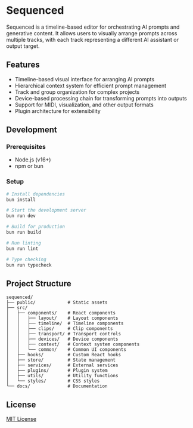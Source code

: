 # Sequenced

Sequenced is a timeline-based editor for orchestrating AI prompts and generative content. It allows users to visually arrange prompts across multiple tracks, with each track representing a different AI assistant or output target.

## Features

- Timeline-based visual interface for arranging AI prompts
- Hierarchical context system for efficient prompt management
- Track and group organization for complex projects
- Device-based processing chain for transforming prompts into outputs
- Support for MIDI, visualization, and other output formats
- Plugin architecture for extensibility

## Development

### Prerequisites

- Node.js (v16+)
- npm or bun

### Setup

```bash
# Install dependencies
bun install

# Start the development server
bun run dev

# Build for production
bun run build

# Run linting
bun run lint

# Type checking
bun run typecheck
```

## Project Structure

```
sequenced/
├── public/            # Static assets
├── src/
│   ├── components/    # React components
│   │   ├── layout/    # Layout components
│   │   ├── timeline/  # Timeline components
│   │   ├── clips/     # Clip components
│   │   ├── transport/ # Transport controls
│   │   ├── devices/   # Device components
│   │   ├── context/   # Context system components
│   │   └── common/    # Common UI components
│   ├── hooks/         # Custom React hooks
│   ├── store/         # State management
│   ├── services/      # External services
│   ├── plugins/       # Plugin system
│   ├── utils/         # Utility functions
│   └── styles/        # CSS styles
└── docs/              # Documentation
```

## License

[MIT License](LICENSE)